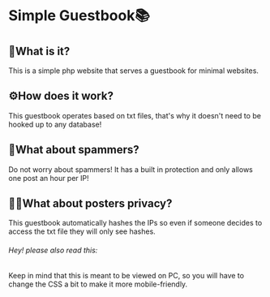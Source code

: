 # Simple Guestbook📚

## 📒What is it?
This is a simple php website that serves a guestbook for minimal websites.

## ⚙️How does it work?
This guestbook operates based on txt files, that's why it doesn't need to be hooked up to any database!

## 👺What about spammers?
Do not worry about spammers! It has a built in protection and only allows one post an hour per IP!

## 🕵️‍♂️What about posters privacy?
This guestbook automatically hashes the IPs so even if someone decides to access the txt file they will only see hashes.

###### Hey! please also read this:
Keep in mind that this is meant to be viewed on PC, so you will have to change the CSS a bit to make it more mobile-friendly.
